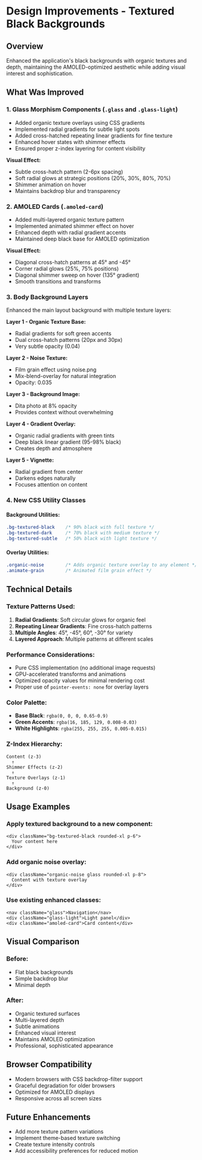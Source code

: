 # Design Improvements - Textured Black Backgrounds

## Overview
Enhanced the application's black backgrounds with organic textures and depth, maintaining the AMOLED-optimized aesthetic while adding visual interest and sophistication.

## What Was Improved

### 1. **Glass Morphism Components** (`.glass` and `.glass-light`)
- Added organic texture overlays using CSS gradients
- Implemented radial gradients for subtle light spots
- Added cross-hatched repeating linear gradients for fine texture
- Enhanced hover states with shimmer effects
- Ensured proper z-index layering for content visibility

**Visual Effect:**
- Subtle cross-hatch pattern (2-6px spacing)
- Soft radial glows at strategic positions (20%, 30%, 80%, 70%)
- Shimmer animation on hover
- Maintains backdrop blur and transparency

### 2. **AMOLED Cards** (`.amoled-card`)
- Added multi-layered organic texture pattern
- Implemented animated shimmer effect on hover
- Enhanced depth with radial gradient accents
- Maintained deep black base for AMOLED optimization

**Visual Effect:**
- Diagonal cross-hatch patterns at 45° and -45°
- Corner radial glows (25%, 75% positions)
- Diagonal shimmer sweep on hover (135° gradient)
- Smooth transitions and transforms

### 3. **Body Background Layers**
Enhanced the main layout background with multiple texture layers:

**Layer 1 - Organic Texture Base:**
- Radial gradients for soft green accents
- Dual cross-hatch patterns (20px and 30px)
- Very subtle opacity (0.04)

**Layer 2 - Noise Texture:**
- Film grain effect using noise.png
- Mix-blend-overlay for natural integration
- Opacity: 0.035

**Layer 3 - Background Image:**
- Dita photo at 8% opacity
- Provides context without overwhelming

**Layer 4 - Gradient Overlay:**
- Organic radial gradients with green tints
- Deep black linear gradient (95-98% black)
- Creates depth and atmosphere

**Layer 5 - Vignette:**
- Radial gradient from center
- Darkens edges naturally
- Focuses attention on content

### 4. **New CSS Utility Classes**

#### Background Utilities:
```css
.bg-textured-black    /* 90% black with full texture */
.bg-textured-dark     /* 70% black with medium texture */
.bg-textured-subtle   /* 50% black with light texture */
```

#### Overlay Utilities:
```css
.organic-noise        /* Adds organic texture overlay to any element */
.animate-grain        /* Animated film grain effect */
```

## Technical Details

### Texture Patterns Used:
1. **Radial Gradients**: Soft circular glows for organic feel
2. **Repeating Linear Gradients**: Fine cross-hatch patterns
3. **Multiple Angles**: 45°, -45°, 60°, -30° for variety
4. **Layered Approach**: Multiple patterns at different scales

### Performance Considerations:
- Pure CSS implementation (no additional image requests)
- GPU-accelerated transforms and animations
- Optimized opacity values for minimal rendering cost
- Proper use of `pointer-events: none` for overlay layers

### Color Palette:
- **Base Black**: `rgba(0, 0, 0, 0.65-0.9)`
- **Green Accents**: `rgba(16, 185, 129, 0.008-0.03)`
- **White Highlights**: `rgba(255, 255, 255, 0.005-0.015)`

### Z-Index Hierarchy:
```
Content (z-3)
  ↑
Shimmer Effects (z-2)
  ↑
Texture Overlays (z-1)
  ↑
Background (z-0)
```

## Usage Examples

### Apply textured background to a new component:
```tsx
<div className="bg-textured-black rounded-xl p-6">
  Your content here
</div>
```

### Add organic noise overlay:
```tsx
<div className="organic-noise glass rounded-xl p-8">
  Content with texture overlay
</div>
```

### Use existing enhanced classes:
```tsx
<nav className="glass">Navigation</nav>
<div className="glass-light">Light panel</div>
<div className="amoled-card">Card content</div>
```

## Visual Comparison

### Before:
- Flat black backgrounds
- Simple backdrop blur
- Minimal depth

### After:
- Organic textured surfaces
- Multi-layered depth
- Subtle animations
- Enhanced visual interest
- Maintains AMOLED optimization
- Professional, sophisticated appearance

## Browser Compatibility
- Modern browsers with CSS backdrop-filter support
- Graceful degradation for older browsers
- Optimized for AMOLED displays
- Responsive across all screen sizes

## Future Enhancements
- Add more texture pattern variations
- Implement theme-based texture switching
- Create texture intensity controls
- Add accessibility preferences for reduced motion

